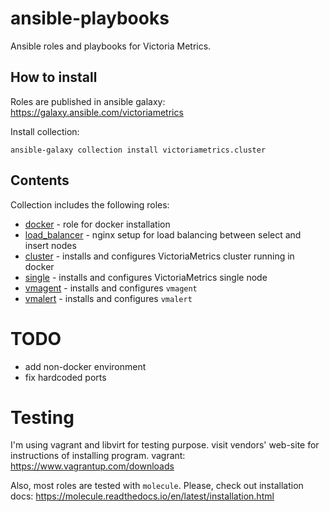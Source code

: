 # ansible-playbooks

Ansible roles and playbooks for Victoria Metrics.

## How to install

Roles are published in ansible galaxy: https://galaxy.ansible.com/victoriametrics

Install collection:

```shell
ansible-galaxy collection install victoriametrics.cluster
```

## Contents

Collection includes the following roles:

- [docker](./roles/docker) - role for docker installation
- [load_balancer](./roles/load_balancer) - nginx setup for load balancing between select and insert nodes
- [cluster](./roles/cluster) - installs and configures VictoriaMetrics cluster running in docker
- [single](./roles/single) - installs and configures VictoriaMetrics single node
- [vmagent](./roles/vmagent) - installs and configures `vmagent`
- [vmalert](./roles/vmalert) - installs and configures `vmalert`

# TODO
- add non-docker environment
- fix hardcoded ports

# Testing

I'm using vagrant and libvirt for testing purpose. visit vendors' web-site for instructions of installing program.
vagrant: https://www.vagrantup.com/downloads

Also, most roles are tested with `molecule`. Please, check out installation docs: https://molecule.readthedocs.io/en/latest/installation.html